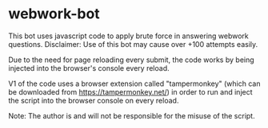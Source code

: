 # webwork-bot
This bot uses javascript code to apply brute force in answering webwork questions.
Disclaimer: Use of this bot may cause over +100 attempts easily.

Due to the need for page reloading every submit, the code works by being injected into the browser's console every reload.

V1 of the code uses a browser extension called "tampermonkey"
  (which can be downloaded from https://tampermonkey.net/)
  in order to run and inject the script into the browser console on every reload.
  
Note: The author is and will not be responsible for the misuse of the script.
